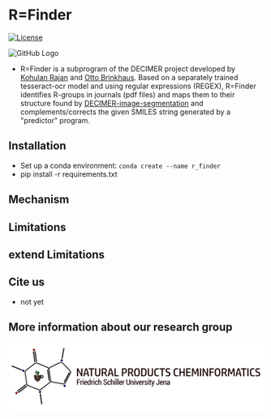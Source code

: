 # R=Finder
[![License](https://img.shields.io/badge/License-MIT%202.0-blue.svg)](https://opensource.org/licenses/MIT)

![GitHub Logo](https://github.com/joaldi2208/R-Group-Detection/blob/main/Logo.png?raw=true)

- R=Finder is a subprogram of the DECIMER project developed by [Kohulan Rajan](https://github.com/Kohulan) and [Otto Brinkhaus](https://github.com/OBrink). Based on a separately trained tesseract-ocr model and using regular expressions (REGEX), R=Finder identifies R-groups in journals (pdf files) and maps them to their structure found by [DECIMER-image-segmentation](https://github.com/Kohulan/DECIMER-Image-Segmentation) and complements/corrects the given SMILES string generated by a "predictor" program.


## Installation
- Set up a conda environment:
    `conda create --name r_finder`
- pip install -r requirements.txt

## Mechanism

## Limitations

## extend Limitations
 
## Cite us
- not yet 

## More information about our research group
[![GitHub Logo](https://github.com/Kohulan/DECIMER-Image-to-SMILES/blob/master/assets/CheminfGit.png?raw=true)](https://cheminf.uni-jena.de)
